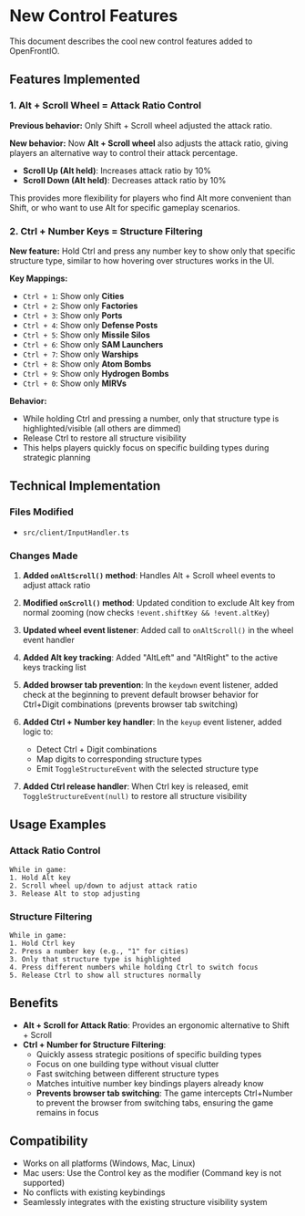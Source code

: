 # New Control Features

This document describes the cool new control features added to OpenFrontIO.

## Features Implemented

### 1. Alt + Scroll Wheel = Attack Ratio Control

**Previous behavior:** Only Shift + Scroll wheel adjusted the attack ratio.

**New behavior:** Now **Alt + Scroll wheel** also adjusts the attack ratio, giving players an alternative way to control their attack percentage.

- **Scroll Up (Alt held)**: Increases attack ratio by 10%
- **Scroll Down (Alt held)**: Decreases attack ratio by 10%

This provides more flexibility for players who find Alt more convenient than Shift, or who want to use Alt for specific gameplay scenarios.

### 2. Ctrl + Number Keys = Structure Filtering

**New feature:** Hold Ctrl and press any number key to show only that specific structure type, similar to how hovering over structures works in the UI.

**Key Mappings:**

- `Ctrl + 1`: Show only **Cities**
- `Ctrl + 2`: Show only **Factories**
- `Ctrl + 3`: Show only **Ports**
- `Ctrl + 4`: Show only **Defense Posts**
- `Ctrl + 5`: Show only **Missile Silos**
- `Ctrl + 6`: Show only **SAM Launchers**
- `Ctrl + 7`: Show only **Warships**
- `Ctrl + 8`: Show only **Atom Bombs**
- `Ctrl + 9`: Show only **Hydrogen Bombs**
- `Ctrl + 0`: Show only **MIRVs**

**Behavior:**

- While holding Ctrl and pressing a number, only that structure type is highlighted/visible (all others are dimmed)
- Release Ctrl to restore all structure visibility
- This helps players quickly focus on specific building types during strategic planning

## Technical Implementation

### Files Modified

- `src/client/InputHandler.ts`

### Changes Made

1. **Added `onAltScroll()` method**: Handles Alt + Scroll wheel events to adjust attack ratio
2. **Modified `onScroll()` method**: Updated condition to exclude Alt key from normal zooming (now checks `!event.shiftKey && !event.altKey`)

3. **Updated wheel event listener**: Added call to `onAltScroll()` in the wheel event handler

4. **Added Alt key tracking**: Added "AltLeft" and "AltRight" to the active keys tracking list

5. **Added browser tab prevention**: In the `keydown` event listener, added check at the beginning to prevent default browser behavior for Ctrl+Digit combinations (prevents browser tab switching)

6. **Added Ctrl + Number key handler**: In the `keyup` event listener, added logic to:

   - Detect Ctrl + Digit combinations
   - Map digits to corresponding structure types
   - Emit `ToggleStructureEvent` with the selected structure type

7. **Added Ctrl release handler**: When Ctrl key is released, emit `ToggleStructureEvent(null)` to restore all structure visibility

## Usage Examples

### Attack Ratio Control

```
While in game:
1. Hold Alt key
2. Scroll wheel up/down to adjust attack ratio
3. Release Alt to stop adjusting
```

### Structure Filtering

```
While in game:
1. Hold Ctrl key
2. Press a number key (e.g., "1" for cities)
3. Only that structure type is highlighted
4. Press different numbers while holding Ctrl to switch focus
5. Release Ctrl to show all structures normally
```

## Benefits

- **Alt + Scroll for Attack Ratio**: Provides an ergonomic alternative to Shift + Scroll
- **Ctrl + Number for Structure Filtering**:
  - Quickly assess strategic positions of specific building types
  - Focus on one building type without visual clutter
  - Fast switching between different structure types
  - Matches intuitive number key bindings players already know
  - **Prevents browser tab switching**: The game intercepts Ctrl+Number to prevent the browser from switching tabs, ensuring the game remains in focus

## Compatibility

- Works on all platforms (Windows, Mac, Linux)
- Mac users: Use the Control key as the modifier (Command key is not supported)
- No conflicts with existing keybindings
- Seamlessly integrates with the existing structure visibility system
